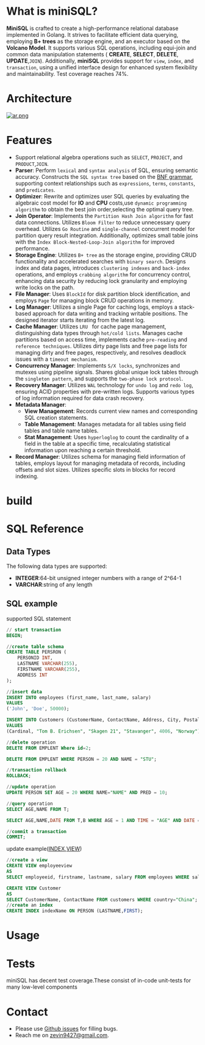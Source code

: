 
# What is miniSQL?

**MiniSQL** is crafted to create a high-performance relational database implemented in Golang. It strives to facilitate efficient data querying, employing **B+ trees** as the storage engine, and an executor based on the **Volcano Model**. It supports various SQL operations, including equi-join and common data manipulation statements ( **CREATE**, **SELECT**, **DELETE**, **UPDATE**,`JOIN`). Additionally, **miniSQL** provides support for `view`, `index`, and `transaction`, using a unified interface design for enhanced system flexibility and maintainability. Test coverage reaches 74%.

# Architecture

[![ar.png](https://img1.imgtp.com/2023/10/21/kZ1UQDsp.png)](https://img1.imgtp.com/2023/10/21/kZ1UQDsp.png)

# Features

- Support relational algebra operations such as `SELECT`, `PROJECT`, and `PRODUCT`,`JOIN`.
- **Parser**: Perform `lexical` and `syntax analysis` of SQL, ensuring semantic accuracy. Constructs the `SQL syntax tree` based on the <u>BNF grammar</u>, supporting context relationships such as `expressions`, `terms`, `constants`, and `predicates`.
- **Optimizer**: Rewrite and optimizes user SQL queries by evaluating the algebraic cost model for **IO** and **CPU** costs,use `dynamic programming algorithm` to obtain the best join order,selecting the optimal query tree.
- **Join Operator**: Implements the `Partition Hash Join algorithm` for fast data connections. Utilizes `Bloom Filter` to reduce unnecessary query overhead. Utilizes `Go Routine` and `single-channel` concurrent model for partition query result integration. Additionally, optimizes small table joins with the `Index Block-Nested-Loop-Join algorithm` for improved performance.
- **Storage Engine**: Utilizes `B+ tree` as the storage engine, providing CRUD functionality and accelerated searches with `binary search`. Designs index and data pages, introduces `clustering indexes` and `back-index` operations, and employs `crabbing algorithm` for concurrency control, enhancing data security by reducing lock granularity and employing write locks on the path.
- **File Manager**: Uses `BlockId` for disk partition block identification, and employs `Page` for managing block CRUD operations in memory.
- **Log Manager**: Utilizes a single Page for caching logs, employs a stack-based approach for data writing and tracking writable positions. The designed iterator starts iterating from the latest log.
- **Cache Manager**: Utilizes `LRU ` for cache page management, distinguishing data types through `hot/cold lists`. Manages cache partitions based on access time, implements cache `pre-reading` and `reference techniques`. Utilizes dirty page lists and free page lists for managing dirty and free pages, respectively, and resolves deadlock issues with a `timeout mechanism`.
- **Concurrency Manager**: Implements `S/X locks`, synchronizes and mutexes using pipeline signals. Shares global unique lock tables through the `singleton pattern`, and supports the `two-phase lock protocol`.
- **Recovery Manager**: Utilizes `WAL` technology for `undo log` and `redo log`, ensuring ACID properties with pre-written logs. Supports various types of log information required for data crash recovery.
- **Metadata Manager**:
  - **View Management**: Records current view names and corresponding SQL creation statements.
  - **Table Management**: Manages metadata for all tables using field tables and table name tables.
  - **Stat Management**: Uses `hyperloglog` to count the cardinality of a field in the table at a specific time, recalculating statistical information upon reaching a certain threshold.
- **Record Manager**: Utilizes schema for managing field information of tables, employs layout for managing metadata of records, including offsets and slot sizes. Utilizes specific slots in blocks for record indexing.


# build

# SQL Reference

## Data Types
The following data types are supported:
* **INTEGER**:64-bit unsigned integer numbers with a range of 2^64-1
* **VARCHAR**:string of any length


## SQL example
supported SQL statement
~~~sql
// start transaction 
BEGIN;

//create table schema
CREATE TABLE PERSRON (
	PERSONID INT, 
	LASTNAME VARCHAR(255),
    FIRSTNAME VARCHAR(255),
    ADDRESS INT
);

//insert data
INSERT INTO employees (first_name, last_name, salary)
VALUES
('John', 'Doe', 50000);

INSERT INTO Customers (CustomerName, ContactName, Address, City, PostalCode, Country)
VALUES
(Cardinal, "Tom B. Erichsen", "Skagen 21", "Stavanger", 4006, "Norway");

//delete operation
DELETE FROM EMPLENT Where id=2;

DELETE FROM EMPLENT WHERE PERSON = 20 AND NAME = "STU";

//transaction rollback
ROLLBACK;

//update operation
UPDATE PERSON SET AGE = 20 WHERE NAME="NAME" AND PRED = 10;

//query operation
SELECT AGE,NAME FROM T;

SELECT AGE,NAME,DATE FROM T,B WHERE AGE = 1 AND TIME = "AGE" AND DATE =12;

//commit a transaction
COMMIT;
~~~

update example(<u>INDEX</u>,<u>VIEW</u>)
~~~sql
//create a view
CREATE VIEW employeeview 
AS
SELECT employeeid, firstname, lastname, salary FROM employees WHERE salary = 50000;

CREATE VIEW Customer 
AS
SELECT CustomerName, ContactName FROM customers WHERE country="China";                                              
//create an index
CREATE INDEX indexName ON PERSON (LASTNAME,FIRST);
~~~

# Usage

# Tests
miniSQL has decent test coverage.These consist of in-code unit-tests for many low-level components


# Contact
* Please use [Github issues](https://github.com/zevin02/miniSQL/issues) for filling bugs.
* Reach me on <u>zevin9427@gmail.com</u>.